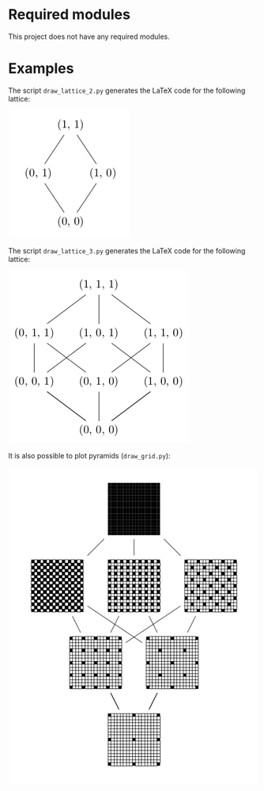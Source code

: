 # Required modules

This project does not have any required modules.

# Examples

The script `draw_lattice_2.py` generates the LaTeX code for the following lattice:

![image dim 2](img/dim2.png)

The script `draw_lattice_3.py` generates the LaTeX code for the following lattice:

![image dim 3](img/dim3.png)

It is also possible to plot pyramids (`draw_grid.py`):

![image dim 3](img/grid.png)